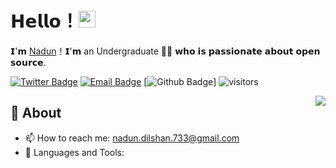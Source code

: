 # 𝗛𝗲𝗹𝗹𝗼！<img src="https://user-images.githubusercontent.com/5679180/79618120-0daffb80-80be-11ea-819e-d2b0fa904d07.gif" width="27px"> 

𝗜'𝗺 [Nadun](https://github.com/IT21158704)！𝗜'𝗺 an Undergraduate 👨‍💻 𝘄𝗵𝗼 𝗶𝘀 𝗽𝗮𝘀𝘀𝗶𝗼𝗻𝗮𝘁𝗲 𝗮𝗯𝗼𝘂𝘁 𝗼𝗽𝗲𝗻 𝘀𝗼𝘂𝗿𝗰𝗲.

[![Twitter Badge](https://img.shields.io/badge/-Twitter-1da1f2?style=flat-square&labelColor=1da1f2&logo=twitter&logoColor=white&link=https://twitter.com/nadundilshan733)](https://twitter.com/nadundilshan733)
[![Email Badge](https://img.shields.io/badge/-Email-c14438?style=flat-square&logo=Gmail&logoColor=white&link=mailto:nadun.dilshan.733@gmail.com)](mailto:nadun.dilshan.733@gmail.com)
[![Github Badge](https://img.shields.io/badge/-Github-232323?style=flat-square&logo=Github&logoColor=white&link=https://github.com/IT21158704)]
![visitors](https://visitor-badge.laobi.icu/badge?page_id=IT21158704)

<img align="right" src="https://github-readme-stats.vercel.app/api?username=yaronzz&show_icons=true&hide_border=true">

## 🧐 About

- 📫 How to reach me: nadun.dilshan.733@gmail.com
- 🌱 Languages and Tools: 
